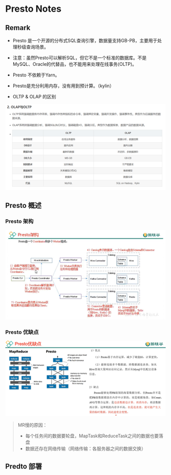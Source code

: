 # Presto Notes

## Remark

- Presto 是一个开源的分布式SQL查询引擎，数据量支持GB-PB，主要用于处理秒级查询场景。
- 注意：虽然Presto可以解析SQL，但它不是一个标准的数据库。不是MySQL、Oracle的代替品，也不能用来处理在线事务(OLTP)。
- Presto 不依赖于Yarn。

- Presto是充分利用内存，没有用到预计算。（kylin）
- OLTP & OLAP 的区别

![image](./images/003.jpg)



## Presto 概述

### Presto 架构

<img src="./images/001.jpg" alt="image" style="zoom:72%;" />

### Presto 优缺点

<img src="./images/002.jpg" alt="image" style="zoom:67%;" />

> MR慢的原因：
>
> - 每个任务间的数据要轮盘，MapTask和ReduceTask之间的数据也要落盘
> - 数据还存在网络传输（网络传输：各服务器之间的数据交换）





## Predto 部署





